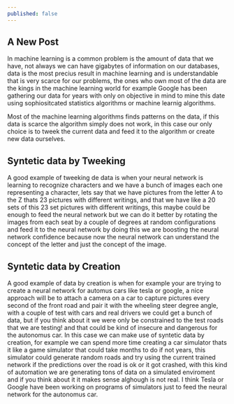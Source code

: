 ```yaml
---
published: false
---
```

## A New Post

In machine learning is a common problem is the amount of data that we have, not always we can have gigabytes of information on our databases, data is the most precius result in machine learning and is understandable that is very scarce for our problems, the ones who own most of the data are the kings in the machine learning world for example Google has been gathering our data for years with only on objective in mind to mine this date using sophiositcated statistics algorithms or machine learnig algorithms.

Most of the machine learning algorithms finds patterns on the data, if this data is scarce the algorithm simply does not work, in this case our only choice is to tweek the current data and feed it to the algorithm or create new data ourselves.

## Syntetic data by Tweeking
A good example of tweeking de data is when your neural network is learning to recognize characters and we have a bunch of images each one representing a character, lets say that we have pictures from the letter A to the Z thats 23 pictures with different writings, and that we have like a 20 sets of this 23 set pictures with different writings, this maybe could be enough to feed the neural network but we can do it better by rotating the images from each seat by a couple of degrees at random configurations and feed it to the neural network by doing this we are boosting the neural network confidence because now the neural network can understand the concept of the letter and just the concept of the image.

## Syntetic data by Creation
A good example of data by creation is when for example your are trying to create a neural network for automus cars like tesla or google, a nice approach will be to attach a camera on a car to capture pictures every second of the front road and pair it with the wheeling steer degree angle, with a couple of test with cars and real drivers we could get a bunch of data, but if you think about it we were only be constrained to the test roads that we are testing! and that could be kind of insecure and dangerous for the autonomus car.
In this case we can make use of syntetic data by creation, for example we can spend more time creating a car simulator thats it like a game simulator that could take months to do if not years, this simulator could generate random roads and try using the current trained network if the predictions over the road is ok or it got crashed, with this kind of automation we are generating tons of data on a simulated enviroment and if you think about it it makes sense alghough is not real. I think Tesla or Google have been working on programs of simulators just to feed the neural network for the autonomus car.